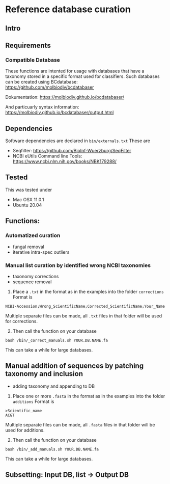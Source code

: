# Reference database curation 

## Intro

## Requirements
### Compatible Database 
These functions are intented for usage with databases that have a taxonomy stored in a specific format used for classifiers. 
Such databases can be created using BCdatabase: https://github.com/molbiodiv/bcdatabaser

Dokumentation: https://molbiodiv.github.io/bcdatabaser/

And particuarly syntax information: https://molbiodiv.github.io/bcdatabaser/output.html

## Dependencies

Software dependencies are declared in ```bin/externals.txt```
These are 
* Seqfilter: https://github.com/BioInf-Wuerzburg/SeqFilter
* NCBI eUtils Command line Tools: https://www.ncbi.nlm.nih.gov/books/NBK179288/

## Tested 
This was tested under 
* Mac OSX 11.0.1
* Ubuntu 20.04

## Functions:

### Automatized curation
* fungal removal
* iterative intra-spec outliers

### Manual list curation by identified wrong NCBI taxonomies
* taxonomy corrections
* sequence removal

1. Place a ```.txt``` in the format as in the examples into the folder ```corrections```
Format is 
```
NCBI-Accession;Wrong_ScientificName;Corrected_ScientificName;Your_Name
```
 Multiple separate files can be made, all ```.txt``` files in that folder will be used for corrections.

2. Then call the function on your database 
```
bash /bin/_correct_manuals.sh YOUR.DB.NAME.fa
```
This can take a while for large databases.


## Manual addition of sequences by patching taxonomy and inclusion
* adding taxonomy and appending to DB

1. Place one or more ```.fasta``` in the format as in the examples into the folder ```additions```
Format is 
```
>Scientific_name
ACGT
```
 Multiple separate files can be made, all ```.fasta``` files in that folder will be used for additions.

2. Then call the function on your database 
```
bash /bin/_add_manuals.sh YOUR.DB.NAME.fa
```
This can take a while for large databases.


## Subsetting: Input DB, list -> Output DB
